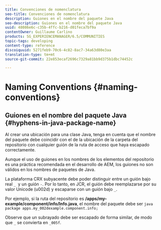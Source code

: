 ```yaml
---
title: Convenciones de nomenclatura
seo-title: Convenciones de nomenclatura
description: Guiones en el nombre del paquete Java
seo-description: Guiones en el nombre del paquete Java
uuid: 48086e6c-c35b-4ffc-b216-d01feca7bf9a
contentOwner: Guillaume Carlino
products: SG_EXPERIENCEMANAGER/6.5/COMMUNITIES
topic-tags: developing
content-type: reference
discoiquuid: 5271feb9-70c6-4c82-8ac7-34a63d80e3aa
translation-type: tm+mt
source-git-commit: 22e853ecaf2696c7329a81bb9d375b1dbc74452c

---
```



# Naming Conventions {#naming-conventions}

## Guiones en el nombre del paquete Java {#hyphens-in-java-package-name}

Al crear una ubicación para una clase Java, tenga en cuenta que el nombre del paquete debe coincidir con el de la ubicación de la carpeta del repositorio con cualquier guión de la ruta de acceso que haya escapado correctamente.

Aunque el uso de guiones en los nombres de los elementos del repositorio es una práctica recomendada en el desarrollo de AEM, los guiones no son válidos en los nombres de paquetes de Java.

La plataforma CRX subyacente debe poder distinguir entre un guión bajo real `_ `y un guión `-`. Por lo tanto, en JCR, el guión debe reemplazarse por su valor Unicode (u002d) y escaparse con un guión bajo `_`.

Por ejemplo, si la ruta del repositorio es **/apps/my-example/component/info/Info.java**, el nombre del paquete debe ser `java package apps.my_002dexample.component.info;`

Observe que un subrayado debe ser escapado de forma similar, de modo que `_` se convierta en `_005f`.
